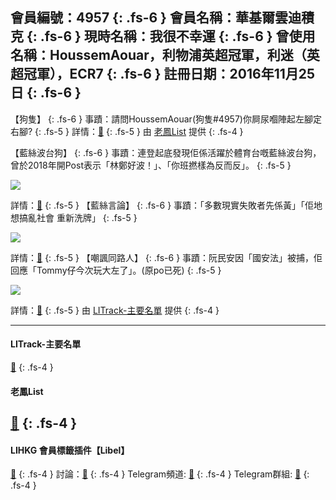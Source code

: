 會員編號：4957
{: .fs-6 }
會員名稱：華基爾雲迪積克
{: .fs-6 }
現時名稱：我很不幸運
{: .fs-6 }
曾使用名稱：HoussemAouar，利物浦英超冠軍，利迷（英超冠軍），ECR7
{: .fs-6 }
註冊日期：2016年11月25日
{: .fs-6 }
---

<div class="code-example" markdown="1">

【狗隻】
{: .fs-6 }
事蹟：請問HoussemAouar(狗隻#4957)你屙尿嗰陣起左腳定右腳?
{: .fs-5 }
詳情：[🔗](https://lih.kg/2176258)
{: .fs-5 }
由 [老鳳List](#老鳳list) 提供
{: .fs-4 }

</div>
<div class="code-example" markdown="1">

【藍絲波台狗】
{: .fs-6 }
事蹟：連登起底發現佢係活躍於體育台嘅藍絲波台狗，曾於2018年開Post表示「林鄭好波！」、「你班撚樣為反而反」。
{: .fs-5 }

![](https://na.cx/i/ZL6AtHa.jpg)


詳情：[🔗](https://lih.kg/576782)
{: .fs-5 }
【藍絲言論】
{: .fs-6 }
事蹟：「多數現實失敗者先係黃」「佢地想搞亂社會 重新洗牌」
{: .fs-5 }

![](https://na.cx/i/rDbTZNF.jpg)


詳情：[🔗](https://lih.kg/aBOkuMV)
{: .fs-5 }
【嘲諷同路人】
{: .fs-6 }
事蹟：阮民安因「國安法」被捕，佢回應「Tommy仔今次玩大左了」。(原po已死)
{: .fs-5 }

![](https://na.cx/i/FaXjVk0.jpg)

詳情：[🔗](https://lih.kg/bhLtofV)
{: .fs-5 }
由 [LITrack-主要名單](#litrack-主要名單) 提供
{: .fs-4 }

</div>

---

#### LITrack-主要名單

[🔗](http://tiny.cc/LITrack_GS)
{: .fs-4 }
#### 老鳳List
[🔗](https://lihkg.com/thread/2808424)
{: .fs-4 }
---

#### LIHKG 會員標籤插件【Libel】

[🔗](https://kitce.github.io/libel)
{: .fs-4 }
討論：[🔗](https://lih.kg/2841778)
{: .fs-4 }
Telegram頻道: [🔗](https://t.me/LibelOfficialChannel)
{: .fs-4 }
Telegram群組: [🔗](https://t.me/LibelOfficialGroup)
{: .fs-4 }

